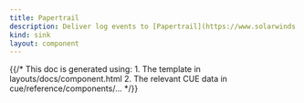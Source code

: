 ```yaml
---
title: Papertrail
description: Deliver log events to [Papertrail](https://www.solarwinds.com/papertrail) from SolarWinds
kind: sink
layout: component
---
```


{{/* This doc is generated using:
     1. The template in layouts/docs/component.html
     2. The relevant CUE data in cue/reference/components/... */}}
